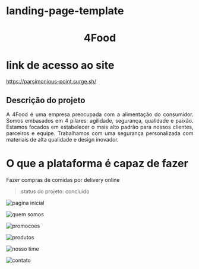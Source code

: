 # landing-page-template

<h1 align="center"> 4Food </h1>

# link de acesso ao site
https://parsimonious-point.surge.sh/

## Descrição do projeto
<p align="justify">A 4Food é uma empresa preocupada com a alimentação do consumidor. Somos embasados em 4 pilares: agilidade, segurança, qualidade e paixão. Estamos focados em estabelecer o mais alto padrão para nossos clientes, parceiros e equipe. Trabalhamos com uma segurança personalizada com materiais de alta qualidade e design inovador.</p>

# O que a plataforma é capaz de fazer

Fazer compras de comidas por delivery online

>status do projeto: concluido

![pagina inicial](https://user-images.githubusercontent.com/85445949/125122771-3c9ffc00-e0cc-11eb-80a4-9712edb81e68.png)

![quem somos](https://user-images.githubusercontent.com/85445949/125123048-930d3a80-e0cc-11eb-8f3a-235592ce9b45.png)

![promocoes](https://user-images.githubusercontent.com/85445949/125123110-a3bdb080-e0cc-11eb-91bd-567184eafcde.png)

![produtos](https://user-images.githubusercontent.com/85445949/125122983-7d981080-e0cc-11eb-9cd3-9760142a6241.png)

![nosso time](https://user-images.githubusercontent.com/85445949/125130412-4f6bfe00-e0d7-11eb-9de4-1f30c888e908.png)

![contato](https://user-images.githubusercontent.com/85445949/125130460-66aaeb80-e0d7-11eb-9554-db5560b8b500.png)

